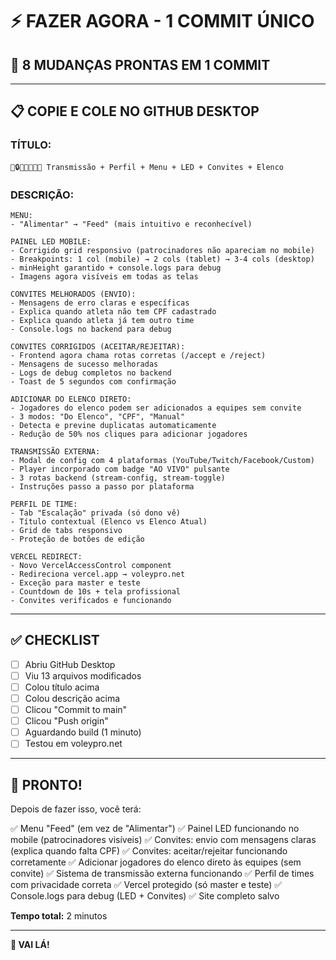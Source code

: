 # ⚡ FAZER AGORA - 1 COMMIT ÚNICO

## 🎯 8 MUDANÇAS PRONTAS EM 1 COMMIT

---

## 📋 COPIE E COLE NO GITHUB DESKTOP

### **TÍTULO:**
```
🎥🔒🔧📱📧✅👥 Transmissão + Perfil + Menu + LED + Convites + Elenco
```

### **DESCRIÇÃO:**
```
MENU:
- "Alimentar" → "Feed" (mais intuitivo e reconhecível)

PAINEL LED MOBILE:
- Corrigido grid responsivo (patrocinadores não apareciam no mobile)
- Breakpoints: 1 col (mobile) → 2 cols (tablet) → 3-4 cols (desktop)
- minHeight garantido + console.logs para debug
- Imagens agora visíveis em todas as telas

CONVITES MELHORADOS (ENVIO):
- Mensagens de erro claras e específicas
- Explica quando atleta não tem CPF cadastrado
- Explica quando atleta já tem outro time
- Console.logs no backend para debug

CONVITES CORRIGIDOS (ACEITAR/REJEITAR):
- Frontend agora chama rotas corretas (/accept e /reject)
- Mensagens de sucesso melhoradas
- Logs de debug completos no backend
- Toast de 5 segundos com confirmação

ADICIONAR DO ELENCO DIRETO:
- Jogadores do elenco podem ser adicionados a equipes sem convite
- 3 modos: "Do Elenco", "CPF", "Manual"
- Detecta e previne duplicatas automaticamente
- Redução de 50% nos cliques para adicionar jogadores

TRANSMISSÃO EXTERNA:
- Modal de config com 4 plataformas (YouTube/Twitch/Facebook/Custom)
- Player incorporado com badge "AO VIVO" pulsante
- 3 rotas backend (stream-config, stream-toggle)
- Instruções passo a passo por plataforma

PERFIL DE TIME:
- Tab "Escalação" privada (só dono vê)
- Título contextual (Elenco vs Elenco Atual)
- Grid de tabs responsivo
- Proteção de botões de edição

VERCEL REDIRECT:
- Novo VercelAccessControl component
- Redireciona vercel.app → voleypro.net
- Exceção para master e teste
- Countdown de 10s + tela profissional
- Convites verificados e funcionando
```

---

## ✅ CHECKLIST

- [ ] Abriu GitHub Desktop
- [ ] Viu 13 arquivos modificados
- [ ] Colou título acima
- [ ] Colou descrição acima
- [ ] Clicou "Commit to main"
- [ ] Clicou "Push origin"
- [ ] Aguardando build (1 minuto)
- [ ] Testou em voleypro.net

---

## 🎉 PRONTO!

Depois de fazer isso, você terá:

✅ Menu "Feed" (em vez de "Alimentar")
✅ Painel LED funcionando no mobile (patrocinadores visíveis)
✅ Convites: envio com mensagens claras (explica quando falta CPF)
✅ Convites: aceitar/rejeitar funcionando corretamente
✅ Adicionar jogadores do elenco direto às equipes (sem convite)
✅ Sistema de transmissão externa funcionando
✅ Perfil de times com privacidade correta
✅ Vercel protegido (só master e teste)
✅ Console.logs para debug (LED + Convites)
✅ Site completo salvo

**Tempo total:** 2 minutos

---

**🚀 VAI LÁ!**
